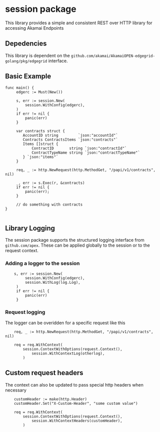 # session package

This library provides a simple and consistent REST over HTTP library for accessing Akamai Endpoints

## Depedencies 

This library is dependent on the `github.com/akamai/AkamaiOPEN-edgegrid-golang/pkg/edgegrid` interface.

## Basic Example

```
func main() {
     edgerc := Must(New())

     s, err := session.New(
         session.WithConfig(edgerc),
     )
     if err != nil {
         panic(err)
     }

     var contracts struct {
		AccountID string         `json:"accountId"`
		Contracts ContractsItems `json:"contracts"`
        Items []struct {
            ContractID       string `json:"contractId"`
		    ContractTypeName string `json:"contractTypeName"`
        } `json:"items"`
     }

     req, _ := http.NewRequest(http.MethodGet, "/papi/v1/contracts", nil)

     _, err := s.Exec(r, &contracts)
     if err != nil {
         panic(err);
     }

     // do something with contracts
}
        
```

## Library Logging
The session package supports the structured logging interface from `github.com/apex`. These can be applied globally to the session or to the request context.

### Adding a logger to the session

```
    s, err := session.New(
         session.WithConfig(edgerc),
         session.WithLog(log.Log),
     )
     if err != nil {
         panic(err)
     }
```

### Request logging
The logger can be overidden for a specific request like this

```
    req, _ := http.NewRequest(http.MethodGet, "/papi/v1/contracts", nil)

    req = req.WithContext(
        session.ContextWithOptions(request.Context(),
            session.WithContextLog(otherlog),
        )
```

## Custom request headers
The context can also be updated to pass special http headers when necessary

```
    customHeader := make(http.Header)
    customHeader.Set("X-Custom-Header", "some custom value")

    req = req.WithContext(
        session.ContextWithOptions(request.Context(),
            session.WithContextHeaders(customHeader),
        )
```
